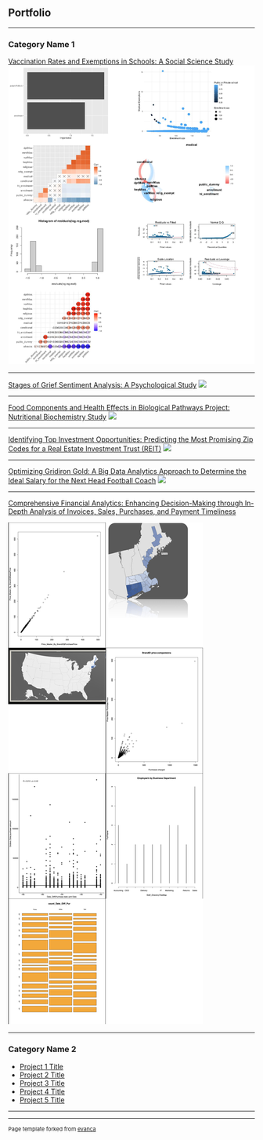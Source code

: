 ## Portfolio

---

### Category Name 1 

[Vaccination Rates and Exemptions in Schools: A Social Science Study](/sample_page)
<img src="images/School_Vaccination_Rate_and_Exemptions_merged_image.jpg?raw=true"/>

---
[Stages of Grief Sentiment Analysis: A Psychological Study](/pdf/sample_presentation.pdf)
<img src="images/dummy_thumbnail.jpg?raw=true"/>

---
[Food Components and Health Effects in Biological Pathways Project: Nutritional Biochemistry Study](http://example.com/)
<img src="images/dummy_thumbnail.jpg?raw=true"/>

---

[Identifying Top Investment Opportunities: Predicting the Most Promising Zip Codes for a Real Estate Investment Trust (REIT)](http://example.com/)
<img src="images/dummy_thumbnail.jpg?raw=true"/>


---

[Optimizing Gridiron Gold: A Big Data Analytics Approach to Determine the Ideal Salary for the Next Head Football Coach](http://example.com/)
<img src="images/dummy_thumbnail.jpg?raw=true"/>

---

[Comprehensive Financial Analytics: Enhancing Decision-Making through In-Depth Analysis of Invoices, Sales, Purchases, and Payment Timeliness](http://example.com/)

<img src="images/acc_merged_image.jpg?raw=true"/>

---
### Category Name 2

- [Project 1 Title](http://example.com/)
- [Project 2 Title](http://example.com/)
- [Project 3 Title](http://example.com/)
- [Project 4 Title](http://example.com/)
- [Project 5 Title](http://example.com/)

---




---
<p style="font-size:11px">Page template forked from <a href="https://github.com/evanca/quick-portfolio">evanca</a></p>
<!-- Remove above link if you don't want to attibute -->
